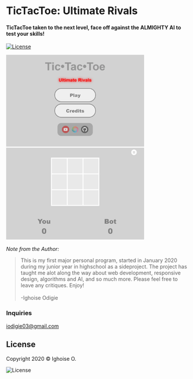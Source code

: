 # TicTacToe: Ultimate Rivals

#### TicTacToe taken to the next level, face off against the ALMIGHTY AI to test your skills! 


[![License](https://img.shields.io/badge/Quick-Preview-brightgreen)](https://repl.it/@IghoiseO/TicTacToe-Ultimate-Rivals)

<img src="assets/images/preview1.png" alt="preview" height = "250px">
<img src="assets/images/preview2.png" alt="preview" height = "250px">

*Note from the Author:*
>This is my first major personal program, started in January 2020 during my junior year in highschool as a sideproject. The project has taught me alot along the way about web development, responsive design, algorithms and AI, and so much more. Please feel free to leave any critiques. Enjoy! 
<br><br>-Ighoise Odigie

### Inquiries
iodigie03@gmail.com

## License
Copyright 2020 © Ighoise O.

![License](http://img.shields.io/:license-mit-blue.svg?style=flat-square)




